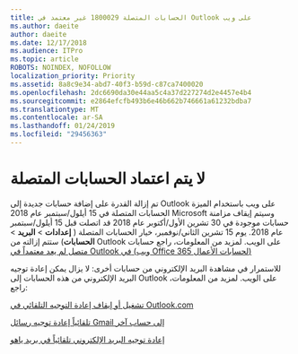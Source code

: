 ```yaml
---
title: الحسابات المتصلة 1800029 غير معتمد في Outlook على ويب
ms.author: daeite
author: daeite
ms.date: 12/17/2018
ms.audience: ITPro
ms.topic: article
ROBOTS: NOINDEX, NOFOLLOW
localization_priority: Priority
ms.assetid: 8a8c9e34-abd7-40f3-b59d-c87ca7400020
ms.openlocfilehash: 2dc6690da30e44aa5c4a37d227274d2e4457e4b4
ms.sourcegitcommit: e2864efcfb493b6e46b662b746661a61232bdba7
ms.translationtype: MT
ms.contentlocale: ar-SA
ms.lasthandoff: 01/24/2019
ms.locfileid: "29456363"
---
```

# <a name="connected-accounts-are-no-longer-supported"></a>لا يتم اعتماد الحسابات المتصلة

تم إزالة القدرة على إضافة حسابات جديدة إلى Outlook على ويب باستخدام الميزة الحسابات المتصلة في 15 أيلول/سبتمبر عام 2018 Microsoft وسيتم إيقاف مزامنة حسابات موجودة في 30 تشرين الأول/أكتوبر عام 2018 قد اتصلت قبل 15 أيلول/سبتمبر عام 2018. يوم 15 تشرين الثاني/نوفمبر، خيار الحسابات المتصلة ( **إعدادات** \> **البريد** \> **الحسابات**) ستتم إزالته من Outlook على الويب. لمزيد من المعلومات، راجع حسابات [متصل لم يعد معتمداً في Outlook في (ويب Office 365 لحسابات الأعمال)](https://support.office.com/en-us/article/Connected-accounts-is-no-longer-supported-in-Outlook-on-the-web-Office-365-for-business-accounts-5cc526bf-e928-4a99-8b9f-5e089df7d887)
  
للاستمرار في مشاهدة البريد الإلكتروني من حسابات أخرى: لا يزال يمكن إعادة توجيه البريد الإلكتروني من هذه الحسابات إلى Outlook على الويب. لمزيد من المعلومات، راجع:
  
[تشغيل أو إيقاف إعادة التوجيه التلقائي في Outlook.com](https://go.microsoft.com/fwlink/?linkid=2038346)
  
[تلقائياً إعادة توجيه رسائل Gmail إلى حساب آخر](https://support.google.com/mail/answer/10957?hl=en)
  
[إعادة توجيه البريد الإلكتروني تلقائياً في بريد ياهو](https://help.yahoo.com/kb/SLN22028.mdl?guccounter=1)
  

